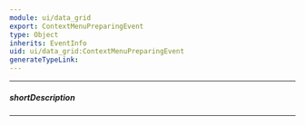 ```yaml
---
module: ui/data_grid
export: ContextMenuPreparingEvent
type: Object
inherits: EventInfo
uid: ui/data_grid:ContextMenuPreparingEvent
generateTypeLink: 
---
```

---
##### shortDescription
<!-- Description goes here -->

---
<!-- Description goes here -->